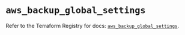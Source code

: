 # `aws_backup_global_settings`

Refer to the Terraform Registry for docs: [`aws_backup_global_settings`](https://registry.terraform.io/providers/hashicorp/aws/6.3.0/docs/resources/backup_global_settings).
